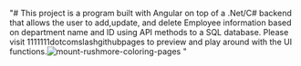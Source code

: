 "# This project is a program built with Angular on top of a .Net/C# backend that allows the user to add,update, and delete Employee information based on department name and ID using API methods to a SQL database. Please visit 1111111dotcomslashgithubpages to preview and play around with the UI functions.![mount-rushmore-coloring-pages](https://user-images.githubusercontent.com/34866341/162849449-56f80e7a-4151-4920-81b6-9bcc72191459.png)
 " 
